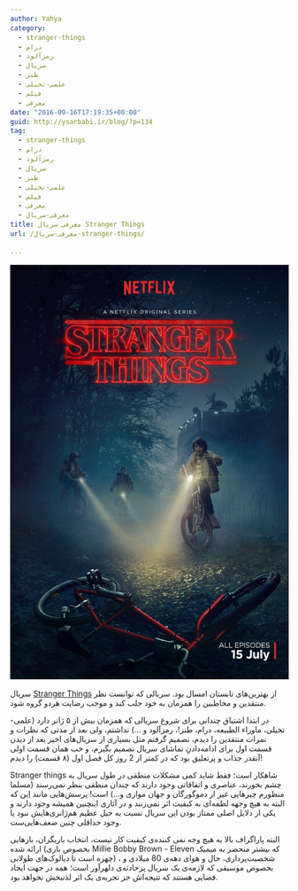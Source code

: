 ```yaml
---
author: Yahya
category:
  - stranger-things
  - درام
  - رمزآلود
  - سریال
  - طنز
  - علمی-تخیلی
  - فیلم
  - معرفی
date: "2016-09-16T17:19:35+00:00"
guid: http://ysarbabi.ir/blog/?p=134
tag:
  - stranger-things
  - درام
  - رمزآلود
  - سریال
  - طنز
  - علمی-تخیلی
  - فیلم
  - معرفی
  - معرفی-سریال
title: معرفی سریال Stranger Things
url: /معرفی-سریال-stranger-things/

---
```

[![معرفی سریال stranger things](/wp-content/uploads/stranger-things-first-season.50673.jpg)](http://theyahya.com/blog/wp-content/uploads/stranger-things-first-season.50673.jpg)

سریال [Stranger Things](http://www.imdb.com/title/tt4574334/) از بهترین‌های تابستان امسال بود. سریالی که توانست نظر منتقدین و مخاطبین را همزمان به خود جلب کند و موجب رضایت هردو گروه شود.

در ابتدا اشتیاق چندانی برای شروع سریالی که همزمان بیش از ۵ ژانر دارد (علمی-تخیلی، ماوراء الطبیعه، درام، طنز!، رمزآلود و ...) نداشتم، ولی بعد از مدتی که نظرات و نمرات منتقدین را دیدم، تصمیم گرفتم مثل بسیاری از سریال‌های اخیر بعد از دیدن قسمت اول برای ادامه‌دادنِ تماشای سریال تصمیم بگیرم، و خب همان قسمت اولی آنقدر جذاب و پرتعلیق بود که در کمتر از 2 روز کل فصل اول (۸ قسمت) را دیدم!

Stranger things شاهکار است؛ فقط شاید کمی مشکلات منطقی در طول سریال به چشم بخورند، عناصری و اتفاقاتی وجود دارند که چندان منطقی بنظر نمی‌رسند (مسلما منظورم چیزهایی غیر از دموگورگان و جهان موازی و...) است! پرسش‌هایی مانند [این](http://movies.stackexchange.com/questions/59690/how-was-will-aware-of-the-lights) که البته به هیچ وجهه لطمه‌ای به کیفیت اثر نمی‌زنند و در آثاری اینچنین همیشه وجود دارند و یکی از دلایل اصلی ممتاز بودن این سریال نسبت به خیل عظیم هم‌ژانری‌هایش نبود یا وجود حداقلی چنین ضعف‌هایی‌ست.

البته پاراگراف بالا به هیچ وجه نفی کننده‌ی کیفیت کار نیست، انتخاب بازیگران، بازهایی ارائه شده (بخصوص بازی Millie Bobby Brown - Eleven که بیشتر منحصر به میمیک چهره است تا دیالوک‌های طولانی) ، شخصیت‌پردازی، حال و هوای دهه‌ی 80 میلادی و بخصوص موسیقی که لازمه‌ی یک سریال پرحادثه‌ی دلهر‌آور است؛ همه در جهت ایجاد فضایی هستند که نتیجه‌اش جز تجربه‌ی یک اثر لذتبخش نخواهد بود.
